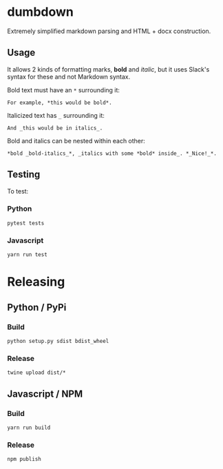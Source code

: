 # dumbdown
Extremely simplified markdown parsing and HTML + docx construction. 

## Usage
It allows 2 kinds of formatting marks, **bold** and *italic*, but it uses Slack's syntax for these and not Markdown syntax.

Bold text must have an `*` surrounding it: 

```
For example, *this would be bold*. 
```

Italicized text has `_` surrounding it:
```
And _this would be in italics_. 
```

Bold and italics can be nested within each other: 
```
*bold _bold-italics_*, _italics with some *bold* inside_. *_Nice!_*.
```


## Testing
To test:

### Python
```
pytest tests
```

### Javascript

```
yarn run test
```

# Releasing

## Python / PyPi

### Build
```
python setup.py sdist bdist_wheel
```

### Release

```
twine upload dist/*
```

## Javascript / NPM

### Build

```
yarn run build
```

### Release

```
npm publish
```

